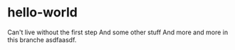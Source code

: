 # hello-world
Can't live without the first step
And some other stuff
And more and more in this branche
asdfaasdf. 
